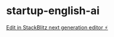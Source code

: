 # startup-english-ai

[Edit in StackBlitz next generation editor ⚡️](https://stackblitz.com/~/github.com/LucassToledo/startup-english-ai)